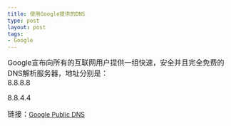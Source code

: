 ```yaml
---
title: 使用Google提供的DNS
type: post
layout: post
tags: 
- Google
---
```

<span style="font-size:medium;">Google宣布向所有的互联网用户提供一组快速，安全并且完全免费的DNS解析服务器，地址分别是：<br />8.8.8.8 <br /></span><p><span style="font-size:medium;">8.8.4.4 <br /></span></p><p><span style="font-size:medium;">链接：</span><a target="_blank" href="http://code.google.com/intl/zh-CN/speed/public-dns/">Google Public DNS</a></p><p></p>

